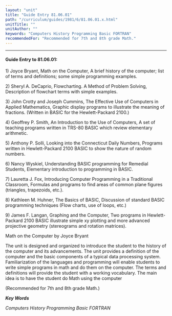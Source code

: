 ```yaml
---
layout: "unit"
title: "Guide Entry 81.06.01"
path: "/curriculum/guides/1981/6/81.06.01.x.html"
unitTitle: ""
unitAuthor: ""
keywords: "Computers History Programming Basic FORTRAN"
recommendedFor: "Recommended for 7th and 8th grade Math."
---
```

<body>
<hr/>
<h4>
Guide Entry to 81.06.01:
</h4>
1) Joyce Bryant, Math on the Computer, A brief history of the computer; list of terms and definitions; some simple programming examples.
<p>
2) Sheryl A. DeCaprio, Flowcharting.  A Method of Problem Solving, Description of flowchart terms with simple examples.
</p>
<p>
3) John Crotty and Joseph Cummins, The Effective Use of Computers in Applied Mathematics, Graphic display programs to illustrate the meaning of fractions.  (Written in BASIC for the Hewlett-Packard 2100.)
</p>
<p>
4) Geoffrey P. Smith, An Introduction to the Use of Computers, A set of teaching programs written in TRS-80 BASIC which review elementary arithmetic.
</p>
<p>
5) Anthony P. Solli, Looking into the Connecticut Daily Numbers, Programs written in Hewlett-Packard 2100 BASIC to show the nature of random numbers.
</p>
<p>
6) Nancy Wyskiel, Understanding BASIC programming for Remedial Students, Elementary introduction to programming in BASIC.
</p>
<p>
7) Lauretta J. Fox, Introducing Computer Programming in a Traditional Classroom, Formulas and programs to find areas of common plane figures (triangles, trapezoids, etc.).
</p>
<p>
8) Kathleen M. Huhner, The Basics of BASIC, Discussion of standard BASIC programming techniques (Flow charts, use of loops, etc.)
</p>
<p>
9) James F. Langan, Graphing and the Computer, Two programs in Hewlett-Packard 2100 BASIC illustrate simple xy plotting and more advanced projective geometry (stereograms and rotation matrices).
</p>
<p>
Math on the Computer by Joyce Bryant
</p>
<p>
The unit is designed and organized to introduce the student to the history of the computer and its advancements.  The unit provides a definition of the computer and the basic components of a typical data processing system.  Familiarization of the languages and programming will enable students to write simple programs in math and do them on the computer.  The terms and definitions will provide the student with a working vocabulary.  The main idea is to have the student do Math using the computer
</p>
<p>
(Recommended for 7th and 8th grade Math.)
</p>
<p>
<b>
<i>
Key Words
</i>
</b>
<br/>
</p>
<p>
<i>
Computers History Programming Basic FORTRAN
</i>
</p>
</body>